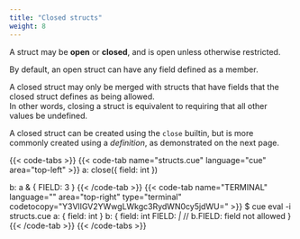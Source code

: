 ```yaml
---
title: "Closed structs"
weight: 8
---
```


A struct may be **open** or **closed**, and is open unless otherwise
restricted.

By default, an open struct can have any field defined as a member.

A closed struct may only be merged with structs that have fields that the
closed struct defines as being allowed.\
In other words, closing a struct is equivalent to requiring that all other
values be undefined.

A closed struct can be created using the `close` builtin, but is more commonly
created using a *definition*, as demonstrated on the next page.

{{< code-tabs >}}
{{< code-tab name="structs.cue" language="cue" area="top-left" >}}
a: close({
	field: int
})

b: a & {
	FIELD: 3
}
{{< /code-tab >}}
{{< code-tab name="TERMINAL" language="" area="top-right" type="terminal" codetocopy="Y3VlIGV2YWwgLWkgc3RydWN0cy5jdWU=" >}}
$ cue eval -i structs.cue
a: {
    field: int
}
b: {
    field: int
    FIELD: _|_ // b.FIELD: field not allowed
}
{{< /code-tab >}}
{{< /code-tabs >}}
